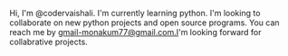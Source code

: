 Hi, I'm @codervaishali. I'm currently learning python. I'm looking to collaborate on new python projects and open source programs. You can reach me by gmail-monakum77@gmail.com.I'm looking forward for collabrative projects.
